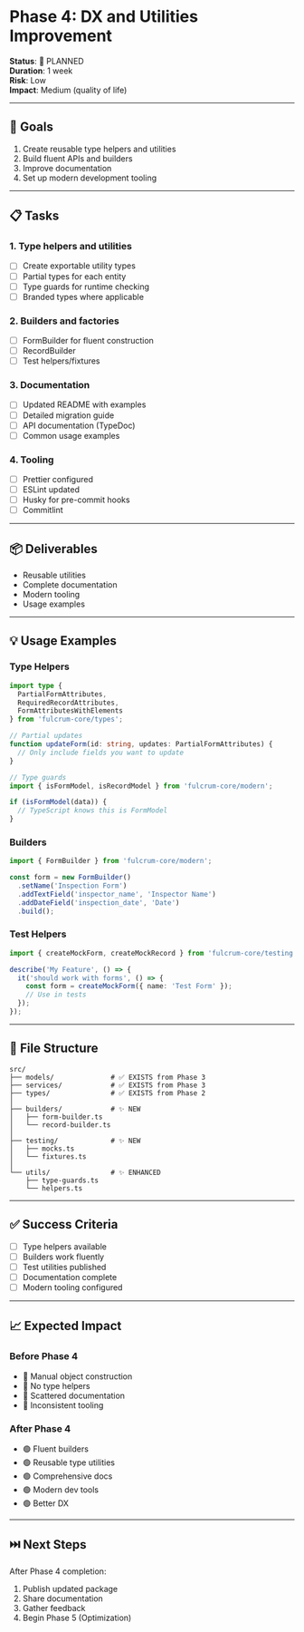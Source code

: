 # Phase 4: DX and Utilities Improvement

**Status**: 📅 PLANNED  
**Duration**: 1 week  
**Risk**: Low  
**Impact**: Medium (quality of life)

---

## 🎯 Goals

1. Create reusable type helpers and utilities
2. Build fluent APIs and builders
3. Improve documentation
4. Set up modern development tooling

---

## 📋 Tasks

### 1. Type helpers and utilities
- [ ] Create exportable utility types
- [ ] Partial types for each entity
- [ ] Type guards for runtime checking
- [ ] Branded types where applicable

### 2. Builders and factories
- [ ] FormBuilder for fluent construction
- [ ] RecordBuilder
- [ ] Test helpers/fixtures

### 3. Documentation
- [ ] Updated README with examples
- [ ] Detailed migration guide
- [ ] API documentation (TypeDoc)
- [ ] Common usage examples

### 4. Tooling
- [ ] Prettier configured
- [ ] ESLint updated
- [ ] Husky for pre-commit hooks
- [ ] Commitlint

---

## 📦 Deliverables

- Reusable utilities
- Complete documentation
- Modern tooling
- Usage examples

---

## 💡 Usage Examples

### Type Helpers
```typescript
import type { 
  PartialFormAttributes,
  RequiredRecordAttributes,
  FormAttributesWithElements
} from 'fulcrum-core/types';

// Partial updates
function updateForm(id: string, updates: PartialFormAttributes) {
  // Only include fields you want to update
}

// Type guards
import { isFormModel, isRecordModel } from 'fulcrum-core/modern';

if (isFormModel(data)) {
  // TypeScript knows this is FormModel
}
```

### Builders
```typescript
import { FormBuilder } from 'fulcrum-core/modern';

const form = new FormBuilder()
  .setName('Inspection Form')
  .addTextField('inspector_name', 'Inspector Name')
  .addDateField('inspection_date', 'Date')
  .build();
```

### Test Helpers
```typescript
import { createMockForm, createMockRecord } from 'fulcrum-core/testing';

describe('My Feature', () => {
  it('should work with forms', () => {
    const form = createMockForm({ name: 'Test Form' });
    // Use in tests
  });
});
```

---

## 📂 File Structure

```
src/
├── models/              # ✅ EXISTS from Phase 3
├── services/            # ✅ EXISTS from Phase 3
├── types/               # ✅ EXISTS from Phase 2
│
├── builders/            # ✨ NEW
│   ├── form-builder.ts
│   └── record-builder.ts
│
├── testing/             # ✨ NEW
│   ├── mocks.ts
│   └── fixtures.ts
│
└── utils/               # ✨ ENHANCED
    ├── type-guards.ts
    └── helpers.ts
```

---

## ✅ Success Criteria

- [ ] Type helpers available
- [ ] Builders work fluently
- [ ] Test utilities published
- [ ] Documentation complete
- [ ] Modern tooling configured

---

## 📈 Expected Impact

### Before Phase 4
- 🔴 Manual object construction
- 🔴 No type helpers
- 🔴 Scattered documentation
- 🔴 Inconsistent tooling

### After Phase 4
- 🟢 Fluent builders
- 🟢 Reusable type utilities
- 🟢 Comprehensive docs
- 🟢 Modern dev tools
- 🟢 Better DX

---

## ⏭️ Next Steps

After Phase 4 completion:
1. Publish updated package
2. Share documentation
3. Gather feedback
4. Begin Phase 5 (Optimization)
